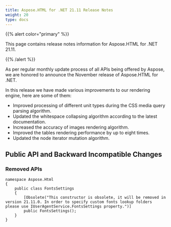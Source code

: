 ```yaml
---
title: Aspose.HTML for .NET 21.11 Release Notes
weight: 20
type: docs
---
```

{{% alert color="primary" %}}

This page contains release notes information for Aspose.HTML for .NET 21.11.

{{% /alert %}}

As per regular monthly update process of all APIs being offered by Aspose, we are honored to announce the November release of Aspose.HTML for .NET.



In this release we have made various improvements to our rendering engine, here are some of them:



* Improved processing of different unit types during the CSS media query parsing algorithm.
* Updated the whitespace collapsing algorithm according to the latest documentation.
* Increased the accuracy of images rendering algorithm.
* Improved the tables rendering performance by up to eight times.
* Updated the node iterator mutation algorithm.



## **Public API and Backward Incompatible Changes**

### **Removed APIs**

```
namespace Aspose.Html
{
    public class FontsSettings
    {
        [Obsolete("This constructor is obsolete, it will be removed in version 21.11.0. In order to specify custom fonts lookup folders please use IUserAgentService.FontsSettings property.")]
        public FontsSettings();
    }
}
```
